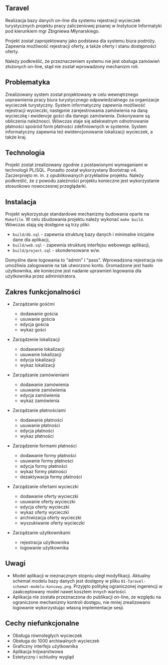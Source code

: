 ## Taravel

Realizacja bazy danych on-line dla systemu rejestracji wycieczek turystycznych projektu pracy zaliczeniowej pisanej w Instytucie Informatyki pod kierunkiem mgr Zbigniewa Młynarskiego.

Projekt został zaprojektowany jako podstawa dla systemu biura podróży. Zapewnia możliwość rejestracji oferty, a także oferty i stanu dostępności oferty. 

Należy podkreślić, że przeznaczeniem systemu nie jest obsługa zamówień złożonych on-line, stąd nie został wprowadzony mechanizm roli.

## Problematyka

Zrealizowany system został projektowany w celu wewnętrznego usprawnienia pracy biura turystycznego odpowiedzialnego za organizacje wycieczek turystyczny. System informatyczny zapewnia możliwość rejestracji wycieczki, następnie zarejestrowania zamówienia na daną wycieczkę i ewidencje gości dla danego zamówienia. Dokonywane są obliczenia należnosci. Wówczas staje się adekwatnym odnotnowanie płatności spośród form płatności zdefiniownych w systemie. System informatyczny zapewnia też ewidencjonowanie lokalizacji wycieczek, a także kraj.

## Technologia

Projekt został zrealizowany zgodnie z postawionymi wymaganiami w technologii PL/SQL. Ponadto został wykorzystany Bootstrap v4. Zaczerpnięto m. in. z opublikowanych przykładów projektu.
Należy podkreślić, że z powodu zależności projektu konieczne jest wykorzystanie stosunkowo nowoczesnej przeglądarki.

## Instalacja

Projekt wykorzystuje standardowe mechanizmy budowania oparte na ``Makefile``. W celu zbudowania projektu należy wykonać ``make build``. Wówczas stają się dostępne są trzy pliki:

* ``build/db.sql`` - zapewnia strukturę bazy danych i minimalne inicjalne dane dla aplikacji,
* ``build/web.sql`` - zapewnia strukturę interfejsu webowego aplikacji,
* ``build/project.sql`` - skondensowane w/w.

Domyślne dane logowania to "admin" i "pass". Wprowadzona rejestracja nie umożliwia zalogowanie na tak utworzono konto. Gromadzone jest hasło użytkownika, ale konieczne jest nadanie uprawnień logowania dla użytkownika przez administratora.

## Zakres funkcjonalności

* Zarządzanie gośćmi
  * dodawanie gościa
  * usuwanie gościa
  * edycja gościa
  * wykaz gości

* Zarządzenie lokalizacji
  * dodawanie lokalizacji
  * usuwanie lokalizacji
  * edycja lokalizacji
  * wykaz lokalizacji

* Zarządzanie zamówieniami
  * dodawanie zamówienia
  * usuwanie zamówienia
  * edycja zamówienia
  * wykaz zamówienia

* Zarządzanie płatnościami
  * dodawanie płatności
  * usuwanie płatności
  * edycja płatności
  * wykaz płatności

* Zarządzenie formami płatności
  * dodawanie formy płatności
  * usuwanie formy płatności
  * edycja formy płatności
  * wykaz formy płatności
  * dezaktywacja formy płatności

* Zarządzanie ofertami wycieczki
  * dodawanie oferty wycieczki
  * usuwanie oferty wycieczki
  * edycja oferty wycieczki
  * wykaz oferty wycieczki
  * archiwizacja oferty wycieczki
  * wyszukiwanie oferty wycieczki

* Zarządzanie użytkownikami
  * rejestracja użytkownika
  * logowanie użytkownika
 
## Uwagi

* Model aplikacji w nieznacznym stopniu uległ modyfikacji. Aktualny schemat modelu bazy danych jest dostępny w pliku ``01-Taravel-schemat-modelu-koncowy.png``. Przyjęto politykę ograniczonej ingerencji w zaakceptowany model nawet kosztem innych wartości. 
* Aplikacja nie została przeznaczona do publikacji on-line, ze względu na ograniczone mechanizmy kontroli dostępu, nie mniej zrealizowano logowanie wykorzystując własną implementacje sesji.
 
## Cechy niefunkcjonalne

* Obsługa równoległych wycieczek
* Obsługa do 1000 archiwalnych wycieczek
* Graficzny interfejs użytkownika
* Aplikacja trójwarstwowa
* Estetyczny i schludny wygląd
